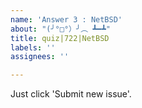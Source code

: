 ```yaml
---
name: 'Answer 3 : NetBSD'
about: "(╯°□°）╯︵ ┻━┻"
title: quiz|722|NetBSD
labels: ''
assignees: ''

---
```


Just click 'Submit new issue'.
